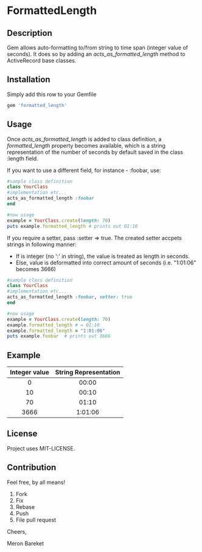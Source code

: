 # FormattedLength


## Description
Gem allows auto-formatting to/from string to time span (integer value of seconds). 
It does so by adding an *acts_as_formatted_length* method to ActiveRecord base classes. 

## Installation
Simply add this row to your Gemfile

```ruby
gem 'formatted_length'
```

## Usage
Once *acts_as_formatted_length* is added to class definition, a _formatted_length_ property becomes available, 
which is a string representation of the number of seconds by default saved in the class :length field.

If you want to use a different field, for instance - :foobar, use:

```ruby
#sample class definition
class YourClass
#implementation etc...
acts_as_formatted_length :foobar
end

#now usage
example = YourClass.create(length: 70)
puts example.formatted_length # prints out 01:10
```

If you require a setter, pass :setter => true. 
The created setter accpets strings in following manner: 
* If is integer (no ':' in string), the value is treated as length in seconds. 
* Else, value is deformatted into correct amount of seconds (i.e. "1:01:06" becomes 3666)

```ruby
#sample class definition
class YourClass
#implementation etc...
acts_as_formatted_length :foobar, setter: true
end

#now usage
example = YourClass.create(length: 70)
example.formatted_length # = 01:10
example.formatted_length = "1:01:06"
puts example.foobar  # prints out 3666
```

## Example
|Integer value|String Representation|
|:----:|:-----------:|
|0|00:00|
|10|00:10|
|70|01:10|
|3666|1:01:06|

## License
Project uses MIT-LICENSE. 

## Contribution
Feel free, by all means! 

1. Fork
2. Fix
3. Rebase
4. Push
5. File pull request

Cheers,

Meron Bareket
